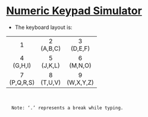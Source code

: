 # [Numeric Keypad Simulator](https://github.com/prashannastha7/Numeric_Keypad_Simulator/blob/main/keypad.c%2B%2B)
- The keyboard layout is:

<table>
  <tr>
    <td align="center">1</br></td>
    <td align="center">2<br/>(A,B,C)</td>
    <td align="center">3<br/>(D,E,F)</td>
  </tr>
  <tr>
    <td align="center">4<br/>(G,H,I)</td>
    <td align="center">5<br/>(J,K,L)</td>
    <td align="center">6<br/>(M,N,O)</td>
  </tr>
  <tr>
    <td align="center">7<br/>(P,Q,R,S)</td>
    <td align="center">8<br/>(T,U,V)</td>
    <td align="center">9<br/>(W,X,Y,Z)</td></tr>
</table>
<br/>

```README
  Note: ‘.’ represents a break while typing.
```
<br/>

